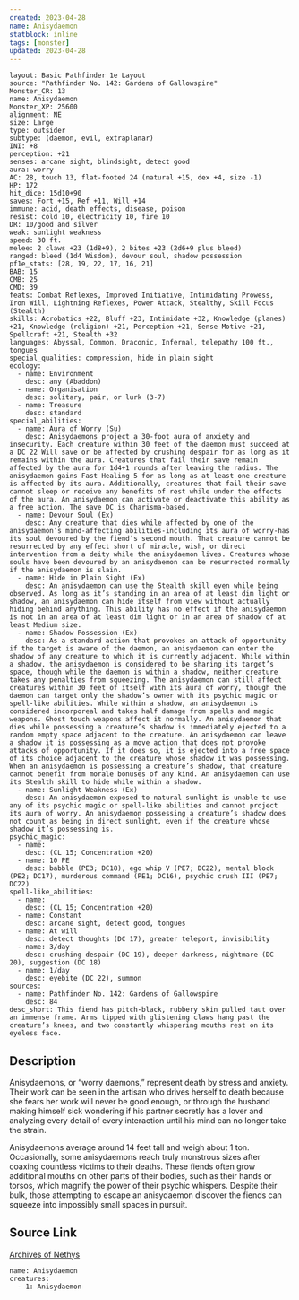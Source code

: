 ```yaml
---
created: 2023-04-28
name: Anisydaemon
statblock: inline
tags: [monster]
updated: 2023-04-28
---
```

```statblock
layout: Basic Pathfinder 1e Layout
source: "Pathfinder No. 142: Gardens of Gallowspire"
Monster_CR: 13
name: Anisydaemon
Monster_XP: 25600
alignment: NE
size: Large
type: outsider
subtype: (daemon, evil, extraplanar)
INI: +8
perception: +21
senses: arcane sight, blindsight, detect good
aura: worry
AC: 28, touch 13, flat-footed 24 (natural +15, dex +4, size -1)
HP: 172
hit_dice: 15d10+90
saves: Fort +15, Ref +11, Will +14
immune: acid, death effects, disease, poison
resist: cold 10, electricity 10, fire 10
DR: 10/good and silver
weak: sunlight weakness
speed: 30 ft.
melee: 2 claws +23 (1d8+9), 2 bites +23 (2d6+9 plus bleed)
ranged: bleed (1d4 Wisdom), devour soul, shadow possession
pf1e_stats: [28, 19, 22, 17, 16, 21]
BAB: 15
CMB: 25
CMD: 39
feats: Combat Reflexes, Improved Initiative, Intimidating Prowess, Iron Will, Lightning Reflexes, Power Attack, Stealthy, Skill Focus (Stealth)
skills: Acrobatics +22, Bluff +23, Intimidate +32, Knowledge (planes) +21, Knowledge (religion) +21, Perception +21, Sense Motive +21, Spellcraft +21, Stealth +32
languages: Abyssal, Common, Draconic, Infernal, telepathy 100 ft., tongues
special_qualities: compression, hide in plain sight
ecology:
  - name: Environment
    desc: any (Abaddon)
  - name: Organisation
    desc: solitary, pair, or lurk (3-7)
  - name: Treasure
    desc: standard
special_abilities:
  - name: Aura of Worry (Su)
    desc: Anisydaemons project a 30-foot aura of anxiety and insecurity. Each creature within 30 feet of the daemon must succeed at a DC 22 Will save or be affected by crushing despair for as long as it remains within the aura. Creatures that fail their save remain affected by the aura for 1d4+1 rounds after leaving the radius. The anisydaemon gains Fast Healing 5 for as long as at least one creature is affected by its aura. Additionally, creatures that fail their save cannot sleep or receive any benefits of rest while under the effects of the aura. An anisydaemon can activate or deactivate this ability as a free action. The save DC is Charisma-based.
  - name: Devour Soul (Ex)
    desc: Any creature that dies while affected by one of the anisydaemon’s mind-affecting abilities-including its aura of worry-has its soul devoured by the fiend’s second mouth. That creature cannot be resurrected by any effect short of miracle, wish, or direct intervention from a deity while the anisydaemon lives. Creatures whose souls have been devoured by an anisydaemon can be resurrected normally if the anisydaemon is slain.
  - name: Hide in Plain Sight (Ex)
    desc: An anisydaemon can use the Stealth skill even while being observed. As long as it’s standing in an area of at least dim light or shadow, an anisydaemon can hide itself from view without actually hiding behind anything. This ability has no effect if the anisydaemon is not in an area of at least dim light or in an area of shadow of at least Medium size.
  - name: Shadow Possession (Ex)
    desc: As a standard action that provokes an attack of opportunity if the target is aware of the daemon, an anisydaemon can enter the shadow of any creature to which it is currently adjacent. While within a shadow, the anisydaemon is considered to be sharing its target’s space, though while the daemon is within a shadow, neither creature takes any penalties from squeezing. The anisydaemon can still affect creatures within 30 feet of itself with its aura of worry, though the daemon can target only the shadow’s owner with its psychic magic or spell-like abilities. While within a shadow, an anisydaemon is considered incorporeal and takes half damage from spells and magic weapons. Ghost touch weapons affect it normally. An anisydaemon that dies while possessing a creature’s shadow is immediately ejected to a random empty space adjacent to the creature. An anisydaemon can leave a shadow it is possessing as a move action that does not provoke attacks of opportunity. If it does so, it is ejected into a free space of its choice adjacent to the creature whose shadow it was possessing. When an anisydaemon is possessing a creature’s shadow, that creature cannot benefit from morale bonuses of any kind. An anisydaemon can use its Stealth skill to hide while within a shadow.
  - name: Sunlight Weakness (Ex)
    desc: An anisydaemon exposed to natural sunlight is unable to use any of its psychic magic or spell-like abilities and cannot project its aura of worry. An anisydaemon possessing a creature’s shadow does not count as being in direct sunlight, even if the creature whose shadow it’s possessing is.
psychic_magic:
  - name:
    desc: (CL 15; Concentration +20)
  - name: 10 PE
    desc: babble (PE3; DC18), ego whip V (PE7; DC22), mental block (PE2; DC17), murderous command (PE1; DC16), psychic crush III (PE7; DC22)
spell-like_abilities:
  - name:
    desc: (CL 15; Concentration +20)
  - name: Constant
    desc: arcane sight, detect good, tongues
  - name: At will
    desc: detect thoughts (DC 17), greater teleport, invisibility
  - name: 3/day
    desc: crushing despair (DC 19), deeper darkness, nightmare (DC 20), suggestion (DC 18)
  - name: 1/day
    desc: eyebite (DC 22), summon
sources:
  - name: Pathfinder No. 142: Gardens of Gallowspire
    desc: 84
desc_short: This fiend has pitch-black, rubbery skin pulled taut over an immense frame. Arms tipped with glistening claws hang past the creature’s knees, and two constantly whispering mouths rest on its eyeless face.
```
## Description
Anisydaemons, or “worry daemons,” represent death by stress and anxiety. Their work can be seen in the artisan who drives herself to death because she fears her work will never be good enough, or through the husband making himself sick wondering if his partner secretly has a lover and analyzing every detail of every interaction until his mind can no longer take the strain.

 Anisydaemons average around 14 feet tall and weigh about 1 ton. Occasionally, some anisydaemons reach truly monstrous sizes after coaxing countless victims to their deaths. These fiends often grow additional mouths on other parts of their bodies, such as their hands or torsos, which magnify the power of their psychic whispers. Despite their bulk, those attempting to escape an anisydaemon discover the fiends can squeeze into impossibly small spaces in pursuit.
## Source Link
[Archives of Nethys](https://aonprd.com/MonsterDisplay.aspx?ItemName=Anisydaemon)
```encounter-table
name: Anisydaemon
creatures:
  - 1: Anisydaemon
```
